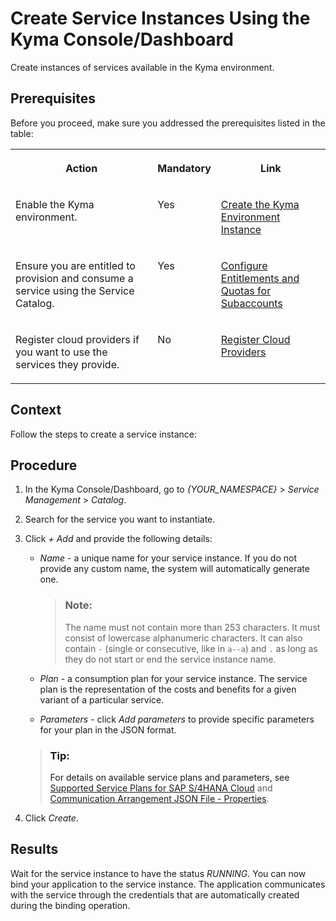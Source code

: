 <!-- loio0453ffbaad1b4352b801df2f8cabc0fa -->

# Create Service Instances Using the Kyma Console/Dashboard

Create instances of services available in the Kyma environment.



<a name="loio0453ffbaad1b4352b801df2f8cabc0fa__prereq_gmm_ztp_cmb"/>

## Prerequisites

Before you proceed, make sure you addressed the prerequisites listed in the table:


<table>
<tr>
<th valign="top">

Action



</th>
<th valign="top">

Mandatory



</th>
<th valign="top">

Link



</th>
</tr>
<tr>
<td valign="top">

Enable the Kyma environment.



</td>
<td valign="top">

Yes



</td>
<td valign="top">

[Create the Kyma Environment Instance](../50-administration-and-ops/create-the-kyma-environment-instance-09dd313.md)



</td>
</tr>
<tr>
<td valign="top">

Ensure you are entitled to provision and consume a service using the Service Catalog.



</td>
<td valign="top">

Yes



</td>
<td valign="top">

[Configure Entitlements and Quotas for Subaccounts](../50-administration-and-ops/configure-entitlements-and-quotas-for-subaccounts-5ba357b.md)



</td>
</tr>
<tr>
<td valign="top">

Register cloud providers if you want to use the services they provide.



</td>
<td valign="top">

No



</td>
<td valign="top">

[Register Cloud Providers](register-cloud-providers-740132a.md)



</td>
</tr>
</table>



<a name="loio0453ffbaad1b4352b801df2f8cabc0fa__context_fht_f2x_cmb"/>

## Context

Follow the steps to create a service instance:



## Procedure

1.  In the Kyma Console/Dashboard, go to *\{YOUR\_NAMESPACE\}* \> *Service Management* \> *Catalog*.

2.  Search for the service you want to instantiate.

3.  Click *+ Add* and provide the following details:

    -   *Name* - a unique name for your service instance. If you do not provide any custom name, the system will automatically generate one.

        > ### Note:  
        > The name must not contain more than 253 characters. It must consist of lowercase alphanumeric characters. It can also contain `-` \(single or consecutive, like in `a--a`\) and `.` as long as they do not start or end the service instance name.

    -   *Plan* - a consumption plan for your service instance. The service plan is the representation of the costs and benefits for a given variant of a particular service.
    -   *Parameters* - click *Add parameters* to provide specific parameters for your plan in the JSON format.

    > ### Tip:  
    > For details on available service plans and parameters, see [Supported Service Plans for SAP S/4HANA Cloud](../40-extensions/supported-service-plans-for-sap-s-4hana-cloud-925c00a.md) and [Communication Arrangement JSON File - Properties](../40-extensions/communication-arrangement-json-file-properties-553a4c6.md).

4.  Click *Create*.




<a name="loio0453ffbaad1b4352b801df2f8cabc0fa__result_rbb_5kj_5pb"/>

## Results

Wait for the service instance to have the status *RUNNING*. You can now bind your application to the service instance. The application communicates with the service through the credentials that are automatically created during the binding operation.

